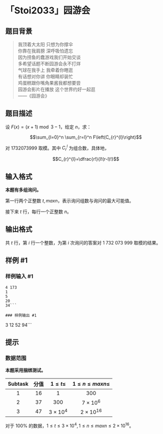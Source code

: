 # 「Stoi2033」园游会

## 题目背景

> 我顶着大太阳 只想为你撑伞  
> 你靠在我肩膀 深呼吸怕遗忘  
> 因为捞鱼的蠢游戏我们开始交谈  
> 多希望话题不断园游会永不打烊  
> 气球在我手上 我牵着你瞎逛  
> 有话想对你讲 你眼睛却装忙  
> 鸡蛋糕跟你嘴角果酱我都想要尝  
> 园游会影片在播放 这个世界约好一起逛  
> ——《园游会》

## 题目描述

设 $F(x)=(x+1)\bmod 3-1$，给定 $n$，求：

$$\sum_{l=0}^n \sum_{r=l}^n F\left(C_{r}^{l}\right)$$

对 $1732073999$ 取模。其中 $C_{r}^{l}$ 为组合数，具体地，

$$C_{r}^{l}=\dfrac{r!}{l!(r-l)!}$$

## 输入格式

**本题有多组询问。**

第一行两个正整数 $t,maxn$，表示询问组数与询问的最大可能值。

接下来 $t$ 行，每行一个正整数 $n$。

## 输出格式

共 $t$ 行，第 $i$ 行一个整数，为第 $i$ 次询问的答案对 $1\ 732\ 073\ 999$ 取模的结果。

## 样例 #1

### 样例输入 #1
```
4 173
1
5
20
34```

### 样例输出 #1

```
3
12
52
94```

## 提示

### 数据范围

**本题采用捆绑测试。**

| Subtask | 分值 | $1\le t \le$ | $1\le n \le maxn \le$ |
| :-: | :-: | :-: | :-: |
| $1$ | $16$ | $1$ | $300$ |
| $2$ | $37$ | $300$ | $7 \times 10^6$ |
| $3$ | $47$ | $3 \times 10^4$ | $2 \times 10^{16}$ |

对于 $100\%$ 的数据，$1 \le t \le 3 \times 10^4,1 \le n \le maxn \le 2 \times 10^{16}$。

